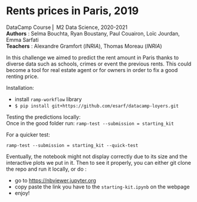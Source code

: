 # Rents prices in Paris, 2019


DataCamp Course ⎜ M2 Data Science, 2020-2021  
**Authors** : Selma Bouchta, Ryan Boustany, Paul Couairon, Loïc Jourdan, Emma Sarfati  
**Teachers** : Alexandre Gramfort (*INRIA*), Thomas Moreau (*INRIA*)  

In this challenge we aimed to predict the rent amount in Paris thanks to diverse data such as schools, crimes or event the previous rents. This could become a tool for real estate agent or for owners in order to fix a good renting price. 

Installation: 
 - install `ramp-workflow` library 
 - `$ pip install git+https://github.com/esarf/datacamp-loyers.git`
 
 Testing the predictions locally:  
 Once in the good folder run:
  `ramp-test --submission = starting_kit`
  
 For a quicker test:
 
`ramp-test --submission = starting_kit --quick-test `

Eventually, the notebook might not display correctly due to its size and the interactive plots we put in it. Then to see it properly, you can either git clone the repo and run it locally, or do :  
- go to https://nbviewer.jupyter.org  
- copy paste the link you have to the `starting-kit.ipynb` on the webpage  
- enjoy!
